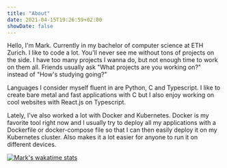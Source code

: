 ```yaml
---
title: "About"
date: 2021-04-15T19:26:59+02:00
showDate: false
---
```


Hello, I'm Mark. Currently in my bachelor of computer science at ETH Zurich. I like to code a lot.
You'll never see me without tons of projects on the side. I have too many projects I wanna do, but not
enough time to work on them all. Friends usually ask "What projects are you working on?" instead of
"How's studying going?"

Languages I consider myself fluent in are Python, C and Typescript. I like to create bare metal and fast applications
with C but I also enjoy working on cool websites with React.js on Typescript.

Lately, I've also worked a lot with Docker and Kubernetes. Docker is my favorite tool right now and
I usually try to deploy all my applications with a Dockerfile or docker-compose file so that I can
then easily deploy it on my Kubernetes cluster. Also makes it a lot easier for anyone to run it on different
devices.

[![Mark's wakatime stats](https://github-readme-stats.vercel.app/api/wakatime?username=markbeep&theme=nord&langs_count=10)](https://github.com/anuraghazra/github-readme-stats)
